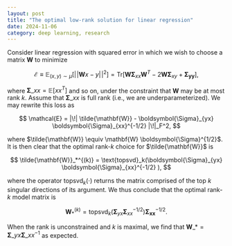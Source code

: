 ```yaml
---
layout: post
title: "The optimal low-rank solution for linear regression"
date: 2024-11-06
category: deep learning, research
---
```


Consider linear regression with squared error in which we wish to choose a matrix $\mathbf{W}$ to minimize

$$
\mathcal{E} \equiv \mathbb{E}_{(x, y) \sim \mu}\left[ |\!| \mathbf{W}x - y |\!|^2 \right] = \text{Tr}\left[ \mathbf{W} \boldsymbol{\Sigma}_{xx} \mathbf{W}^T - 2 \mathbf{W} \boldsymbol{\Sigma}_{xy} + \boldsymbol{\Sigma_{yy}} \right],
$$

where $\boldsymbol{\Sigma}\_{xx} = \mathbb{E}[x x^T]$ and so on, under the constraint that $\mathbf{W}$ may be at most rank $k$. Assume that $\boldsymbol{\Sigma}\_{xx}$ is full rank (i.e., we are underparameterized). We may rewrite this loss as

$$
\mathcal{E} = |\!| \tilde{\mathbf{W}} - \boldsymbol{\Sigma}_{yx} \boldsymbol{\Sigma}_{xx}^{-1/2} |\!|_F^2,
$$

where $\tilde{\mathbf{W}} \equiv \mathbf{W} \boldsymbol{\Sigma}^{1/2}$. It is then clear that the optimal rank-$k$ choice for $\tilde{\mathbf{W}}$ is

$$
\tilde{\mathbf{W}}_*^{(k)} = \text{topsvd}_k(\boldsymbol{\Sigma}_{yx} \boldsymbol{\Sigma}_{xx}^{-1/2} ),
$$

where the operator $\text{topsvd}_k(\cdot)$ returns the matrix comprised of the top $k$ singular directions of its argument. We thus conclude that the optimal rank-$k$ model matrix is

$$
\mathbf{W}_*^{(k)} = \text{topsvd}_k(\boldsymbol{\Sigma}_{yx} \boldsymbol{\Sigma}_{xx}^{-1/2} ) \boldsymbol{\Sigma_{xx}}^{-1/2}.
$$

When the rank is unconstrained and $k$ is maximal, we find that $\mathbf{W}\_* = \boldsymbol{\Sigma}\_{yx} \boldsymbol{\Sigma}\_{xx}^{-1}$ as expected.